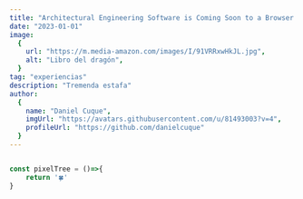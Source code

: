 ```yaml
---
title: "Architectural Engineering Software is Coming Soon to a Browser Near You"
date: "2023-01-01"
image:
  {
    url: "https://m.media-amazon.com/images/I/91VRRxwHkJL.jpg",
    alt: "Libro del dragón",
  }
tag: "experiencias"
description: "Tremenda estafa"
author:
  {
    name: "Daniel Cuque",
    imgUrl: "https://avatars.githubusercontent.com/u/81493003?v=4",
    profileUrl: "https://github.com/danielcuque"
  }
---
```

```ts

const pixelTree = ()=>{
    return '🍀'
}
 ```